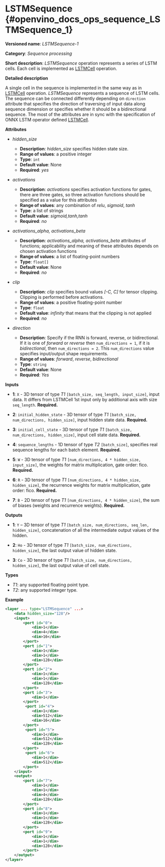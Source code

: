 # LSTMSequence {#openvino_docs_ops_sequence_LSTMSequence_1}

**Versioned name**: *LSTMSequence-1*

**Category**: *Sequence processing*

**Short description**: *LSTMSequence* operation represents a series of LSTM cells. Each cell is implemented as <a href="#LSTMCell">LSTMCell</a> operation.

**Detailed description**

A single cell in the sequence is implemented in the same way as in <a href="#LSTMCell">LSTMCell</a> operation. *LSTMSequence* represents a sequence of LSTM cells. The sequence can be connected differently depending on `direction` attribute that specifies the direction of traversing of input data along sequence dimension or specifies whether it should be a bidirectional sequence. The most of the attributes are in sync with the specification of ONNX LSTM operator defined <a href="https://github.com/onnx/onnx/blob/master/docs/Operators.md#lstm">LSTMCell</a>.


**Attributes**

* *hidden_size*

  * **Description**: *hidden_size* specifies hidden state size.
  * **Range of values**: a positive integer
  * **Type**: `int`
  * **Default value**: None
  * **Required**: *yes*

* *activations*

  * **Description**: *activations* specifies activation functions for gates, there are three gates, so three activation functions should be specified as a value for this attributes
  * **Range of values**: any combination of *relu*, *sigmoid*, *tanh*
  * **Type**: a list of strings
  * **Default value**: *sigmoid,tanh,tanh*
  * **Required**: *no*

* *activations_alpha, activations_beta*

  * **Description**: *activations_alpha, activations_beta* attributes of functions; applicability and meaning of these attributes depends on chosen activation functions
  * **Range of values**: a list of floating-point numbers
  * **Type**: `float[]`
  * **Default value**: None
  * **Required**: *no*

* *clip*

  * **Description**: *clip* specifies bound values *[-C, C]* for tensor clipping. Clipping is performed before activations.
  * **Range of values**: a positive floating-point number
  * **Type**: `float`
  * **Default value**: *infinity* that means that the clipping is not applied
  * **Required**: *no*

* *direction*

  * **Description**: Specify if the RNN is forward, reverse, or bidirectional. If it is one of *forward* or *reverse* then `num_directions = 1`, if it is *bidirectional*, then `num_directions = 2`. This `num_directions` value specifies input/output shape requirements.
  * **Range of values**: *forward*, *reverse*, *bidirectional*
  * **Type**: `string`
  * **Default value**: None
  * **Required**: *Yes*

**Inputs**

* **1**: `X` - 3D tensor of type *T1* `[batch_size, seq_length, input_size]`, input data. It differs from LSTMCell 1st input only by additional axis with size `seq_length`. **Required.**

* **2**: `initial_hidden_state` - 3D tensor of type *T1* `[batch_size, num_directions, hidden_size]`, input hidden state data. **Required.**

* **3**: `initial_cell_state` - 3D tensor of type *T1* `[batch_size, num_directions, hidden_size]`, input cell state data. **Required.**

* **4**: `sequence_lengths` - 1D tensor of type *T2* `[batch_size]`, specifies real sequence lengths for each batch element. **Required.**

* **5**: `W` - 3D tensor of type *T1* `[num_directions, 4 * hidden_size, input_size]`, the weights for matrix multiplication, gate order: fico. **Required.**

* **6**: `R` - 3D tensor of type *T1* `[num_directions, 4 * hidden_size, hidden_size]`, the recurrence weights for matrix multiplication, gate order: fico. **Required.**

* **7**: `B` - 2D tensor of type *T1* `[num_directions, 4 * hidden_size]`, the sum of biases (weights and recurrence weights). **Required.**

**Outputs**

* **1**: `Y` – 3D tensor of type *T1* `[batch_size, num_directions, seq_len, hidden_size]`, concatenation of all the intermediate output values of the hidden.

* **2**: `Ho` - 3D tensor of type *T1* `[batch_size, num_directions, hidden_size]`, the last output value of hidden state.

* **3**: `Co` - 3D tensor of type *T1* `[batch_size, num_directions, hidden_size]`, the last output value of cell state.

**Types**

* *T1*: any supported floating point type.
* *T2*: any supported integer type.

**Example**
```xml
<layer ... type="LSTMSequence" ...>
    <data hidden_size="128"/>
    <input>
        <port id="0">
            <dim>1</dim>
            <dim>4</dim>
            <dim>16</dim>
        </port>
        <port id="1">
            <dim>1</dim>
            <dim>1</dim>
            <dim>128</dim>
        </port>
        <port id="2">
            <dim>1</dim>
            <dim>1</dim>
            <dim>128</dim>
        </port>
        <port id="3">
            <dim>1</dim>
        </port>
         <port id="4">
            <dim>1</dim>
            <dim>512</dim>
            <dim>16</dim>
        </port>
         <port id="5">
            <dim>1</dim>
            <dim>512</dim>
            <dim>128</dim>
        </port>
         <port id="6">
            <dim>1</dim>
            <dim>512</dim>
        </port>
    </input>
    <output>
        <port id="7">
            <dim>1</dim>
            <dim>1</dim>
            <dim>4</dim>
            <dim>128</dim>
        </port>
        <port id="8">
            <dim>1</dim>
            <dim>1</dim>
            <dim>128</dim>
        </port>
        <port id="9">
            <dim>1</dim>
            <dim>1</dim>
            <dim>128</dim>
        </port>
    </output>
</layer>
```
